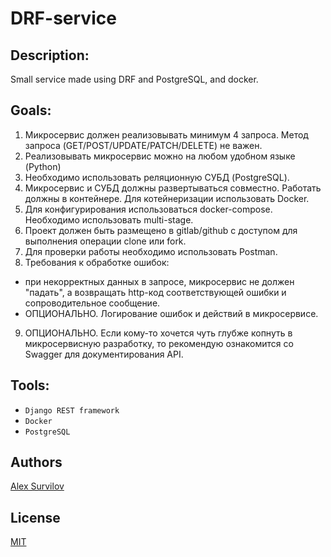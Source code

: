 # DRF-service

## Description:
Small service made using DRF and PostgreSQL, and docker.

## Goals:
1. Микросервис должен реализовывать минимум 4 запроса. Метод запроса (GET/POST/UPDATE/PATCH/DELETE) не важен.
2. Реализовывать микросервис можно на любом удобном языке (Python)
3. Необходимо использовать реляционную СУБД (PostgreSQL). 
4. Микросервис и СУБД должны развертываться совместно. Работать должны в контейнере. Для котейнеризации использовать Docker. 
5. Для конфигурирования использоваться docker-compose. Необходимо использовать multi-stage.
6. Проект должен быть размещено в gitlab/github с доступом для  выполнения операции clone или fork.
7. Для проверки работы необходимо использовать Postman. 
8. Требования к обработке ошибок: 
- при некорректных данных в запросе, микросервис не должен "падать", а возвращать http-код соответствующей ошибки и сопроводительное сообщение. 
- ОПЦИОНАЛЬНО. Логирование ошибок и действий в микросервисе.
9. ОПЦИОНАЛЬНО. Если кому-то хочется чуть глубже копнуть в микросервисную разработку, то рекомендую ознакомится со Swagger для документирования API. 
## Tools:
* `Django REST framework`
* `Docker`
* `PostgreSQL`

## Authors

[Alex Survilov](https://github.com/No1CareZ)

## License

[MIT](https://choosealicense.com/licenses/mit/)
